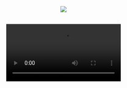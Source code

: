 
<p align="center"><img src=https://i.pinimg.com/736x/e4/2b/ec/e42beccfd12e2a27624187ff0d61bf65.jpg></p>
<br>

<div align="center">
  <video src="https://github.com/user-attachments/assets/7fcb4ce2-18dd-42c3-907e-0a333705cc19" />
<div/>



